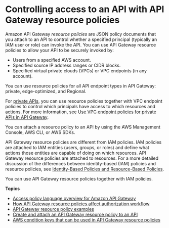 # Controlling access to an API with API Gateway resource policies<a name="apigateway-resource-policies"></a>

Amazon API Gateway *resource policies* are JSON policy documents that you attach to an API to control whether a specified principal \(typically an IAM user or role\) can invoke the API\. You can use API Gateway resource policies to allow your API to be securely invoked by:
+ Users from a specified AWS account\.
+ Specified source IP address ranges or CIDR blocks\.
+ Specified virtual private clouds \(VPCs\) or VPC endpoints \(in any account\)\.

You can use resource policies for all API endpoint types in API Gateway: private, edge\-optimized, and Regional\.

For [private APIs](https://docs.aws.amazon.com/apigateway/latest/developerguide/apigateway-private-apis.html), you can use resource policies together with VPC endpoint policies to control which principals have access to which resources and actions\. For more information, see [Use VPC endpoint policies for private APIs in API Gateway](apigateway-vpc-endpoint-policies.md)\.

You can attach a resource policy to an API by using the AWS Management Console, AWS CLI, or AWS SDKs\.

API Gateway resource policies are different from IAM policies\. IAM policies are attached to IAM entities \(users, groups, or roles\) and define what actions those entities are capable of doing on which resources\. API Gateway resource policies are attached to resources\. For a more detailed discussion of the differences between identity\-based \(IAM\) policies and resource policies, see [Identity\-Based Policies and Resource\-Based Policies](https://docs.aws.amazon.com/IAM/latest/UserGuide/access_policies_identity-vs-resource.html)\.

You can use API Gateway resource policies together with IAM policies\.

**Topics**
+ [Access policy language overview for Amazon API Gateway](apigateway-control-access-policy-language-overview.md)
+ [How API Gateway resource policies affect authorization workflow](apigateway-authorization-flow.md)
+ [API Gateway resource policy examples](apigateway-resource-policies-examples.md)
+ [Create and attach an API Gateway resource policy to an API](apigateway-resource-policies-create-attach.md)
+ [AWS condition keys that can be used in API Gateway resource policies](apigateway-resource-policies-aws-condition-keys.md)
